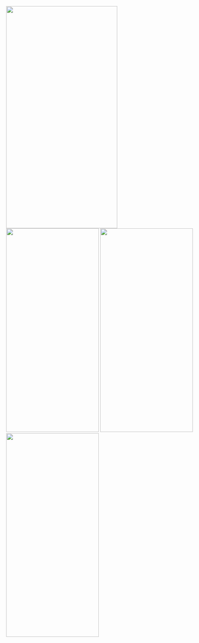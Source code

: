 
<img src="https://github.com/MannMeruliya/mirror_wall/assets/113959975/36a43e0b-775f-41ef-8026-8fb7e6ab70e2"  width="300" height="600">

<img src="https://github.com/MannMeruliya/mirror_wall/assets/113959975/f2df6739-9600-426e-b4e9-9685fe315832"  width="250" height="550">

<img src="https://github.com/MannMeruliya/mirror_wall/assets/113959975/2c9e3aca-47b0-48b3-a9ae-3e260f97ee69  "  width="250" height="550">

<img src="https://github.com/MannMeruliya/mirror_wall/assets/113959975/d78e892b-3f6e-4d01-bf7f-c0b43e303ada"  width="250" height="550">

